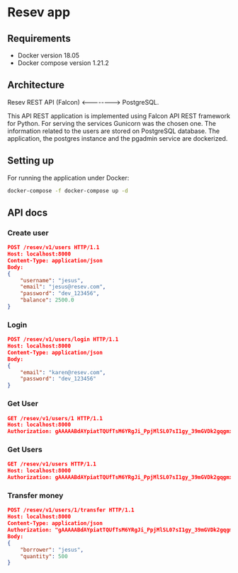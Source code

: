 # Resev app
## Requirements
- Docker version 18.05
- Docker compose version 1.21.2

## Architecture

Resev REST API (Falcon) <--------> PostgreSQL.

This API REST application is implemented using Falcon API REST framework for Python. 
For serving the services Gunicorn was the chosen one.
The information related to the users are stored on PostgreSQL database.
The application, the postgres instance and the pgadmin service are dockerized.

## Setting up

For running the application under Docker:

```bash
docker-compose -f docker-compose up -d
```

## API docs

### Create user

```json
POST /resev/v1/users HTTP/1.1
Host: localhost:8000
Content-Type: application/json
Body:
{
	"username": "jesus",
	"email": "jesus@resev.com",
	"password": "dev_123456",
	"balance": 2500.0
}
```
### Login

```json
POST /resev/v1/users/login HTTP/1.1
Host: localhost:8000
Content-Type: application/json
Body:
{
	"email": "karen@resev.com",
	"password": "dev_123456"
}
```

### Get User

```json
GET /resev/v1/users/1 HTTP/1.1
Host: localhost:8000
Authorization: gAAAAABdAYpiatTQUfTsM6YRgJi_PpjMlSL07sI1gy_39mGVDk2gqgmxy7_uke0gu1ObAHCRHVjLHkuTLhgZx9XA21NTvBYd9Q==
```
### Get Users

```json
GET /resev/v1/users HTTP/1.1
Host: localhost:8000
Authorization: gAAAAABdAYpiatTQUfTsM6YRgJi_PpjMlSL07sI1gy_39mGVDk2gqgmxy7_uke0gu1ObAHCRHVjLHkuTLhgZx9XA21NTvBYd9Q==
```

### Transfer money

```json
POST /resev/v1/users/1/transfer HTTP/1.1
Host: localhost:8000
Content-Type: application/json
Authorization: "gAAAAABdAYpiatTQUfTsM6YRgJi_PpjMlSL07sI1gy_39mGVDk2gqgmxy7_uke0gu1ObAHCRHVjLHkuTLhgZx9XA21NTvBYd9Q==
Body:
{
	"borrower": "jesus",
	"quantity": 500
}
```

